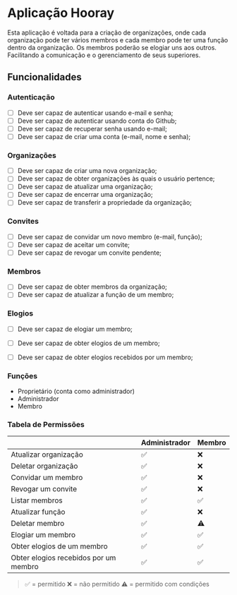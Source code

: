 # Aplicação Hooray

Esta aplicação é voltada para a criação de organizações, onde cada organização pode ter vários membros e cada membro pode ter uma função dentro da organização. Os membros poderão se elogiar uns aos outros. Facilitando a comunicação e o gerenciamento de seus superiores.



## Funcionalidades

### Autenticação

- [ ] Deve ser capaz de autenticar usando e-mail e senha;
- [ ] Deve ser capaz de autenticar usando conta do Github;
- [ ] Deve ser capaz de recuperar senha usando e-mail;
- [ ] Deve ser capaz de criar uma conta (e-mail, nome e senha);

### Organizações

- [ ] Deve ser capaz de criar uma nova organização;
- [ ] Deve ser capaz de obter organizações às quais o usuário pertence;
- [ ] Deve ser capaz de atualizar uma organização;
- [ ] Deve ser capaz de encerrar uma organização;
- [ ] Deve ser capaz de transferir a propriedade da organização;

### Convites

- [ ] Deve ser capaz de convidar um novo membro (e-mail, função);
- [ ] Deve ser capaz de aceitar um convite;
- [ ] Deve ser capaz de revogar um convite pendente;

### Membros

- [ ] Deve ser capaz de obter membros da organização;
- [ ] Deve ser capaz de atualizar a função de um membro;

### Elogios

- [ ] Deve ser capaz de elogiar um membro;
- [ ] Deve ser capaz de obter elogios de um membro;
- [ ] Deve ser capaz de obter elogios recebidos por um membro;


### Funções

- Proprietário (conta como administrador)
- Administrador
- Membro


### Tabela de Permissões

|                        | Administrador | Membro  | 
| ---------------------- | ------------- | ------  | 
| Atualizar organização  | ✅            | ❌     | 
| Deletar organização    | ✅            | ❌     | 
| Convidar um membro     | ✅            | ❌     | 
| Revogar um convite     | ✅            | ❌     | 
| Listar membros         | ✅            | ✅     | 
| Atualizar função       | ✅            | ❌     | 
| Deletar membro         | ✅            | ⚠️     | 
| Elogiar um membro      | ✅            | ✅     | 
| Obter elogios de um membro | ✅            | ✅     | 
| Obter elogios recebidos por um membro | ✅            | ✅     | 


> ✅ = permitido
> ❌ = não permitido
> ⚠️ = permitido com condições

